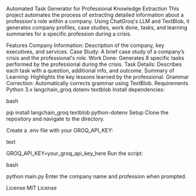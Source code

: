 Automated Task Generator for Professional Knowledge Extraction
This project automates the process of extracting detailed information about a profession's role within a company. Using ChatGroq's LLM and TextBlob, it generates company profiles, case studies, work done, tasks, and learning summaries for a specific profession during a crisis.

Features
Company Information: Description of the company, key executives, and services.
Case Study: A brief case study of a company’s crisis and the professional's role.
Work Done: Generates 8 specific tasks performed by the professional during the crisis.
Task Details: Describes each task with a question, additional info, and outcome.
Summary of Learning: Highlights the key lessons learned by the professional.
Grammar Correction: Automatically corrects grammar using TextBlob.
Requirements
Python 3.x
langchain_groq
dotenv
textblob
Install dependencies:

bash

pip install langchain_groq textblob python-dotenv
Setup
Clone the repository and navigate to the directory.

Create a .env file with your GROQ_API_KEY:

text

GROQ_API_KEY=your_groq_api_key_here
Run the script:

bash

python main.py
Enter the company name and profession when prompted.

License
MIT License
